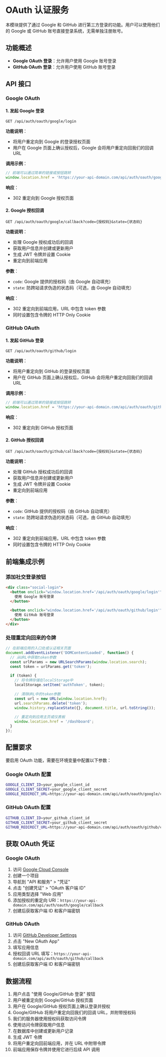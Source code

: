 # OAuth 认证服务

本模块提供了通过 Google 和 GitHub 进行第三方登录的功能。用户可以使用他们的 Google 或 GitHub 账号直接登录系统，无需单独注册账号。

## 功能概述

- **Google OAuth 登录**：允许用户使用 Google 账号登录
- **GitHub OAuth 登录**：允许用户使用 GitHub 账号登录

## API 接口

### Google OAuth

#### 1. 发起 Google 登录

```curl
GET /api/auth/oauth/google/login
```

**功能说明**：

- 将用户重定向到 Google 的登录授权页面
- 用户在 Google 页面上确认授权后，Google 会将用户重定向回我们的回调 URL

**调用示例**：

```javascript
// 前端可以通过简单的链接或按钮跳转
window.location.href = 'https://your-api-domain.com/api/auth/oauth/google/login';
```

**响应**：

- 302 重定向到 Google 授权页面

#### 2. Google 授权回调

```curl
GET /api/auth/oauth/google/callback?code={授权码}&state={状态码}
```

**功能说明**：

- 处理 Google 授权成功后的回调
- 获取用户信息并创建或更新用户
- 生成 JWT 令牌并设置 Cookie
- 重定向到前端应用

**参数**：

- `code`: Google 提供的授权码（由 Google 自动填充）
- `state`: 防跨站请求伪造的状态码（可选，由 Google 自动填充）

**响应**：

- 302 重定向到前端应用，URL 中包含 token 参数
- 同时设置包含令牌的 HTTP Only Cookie

### GitHub OAuth

#### 1. 发起 GitHub 登录

```curl
GET /api/auth/oauth/github/login
```

**功能说明**：

- 将用户重定向到 GitHub 的登录授权页面
- 用户在 GitHub 页面上确认授权后，GitHub 会将用户重定向回我们的回调 URL

**调用示例**：

```javascript
// 前端可以通过简单的链接或按钮跳转
window.location.href = 'https://your-api-domain.com/api/auth/oauth/github/login';
```

**响应**：

- 302 重定向到 GitHub 授权页面

#### 2. GitHub 授权回调

```curl
GET /api/auth/oauth/github/callback?code={授权码}&state={状态码}
```

**功能说明**：

- 处理 GitHub 授权成功后的回调
- 获取用户信息并创建或更新用户
- 生成 JWT 令牌并设置 Cookie
- 重定向到前端应用

**参数**：

- `code`: GitHub 提供的授权码（由 GitHub 自动填充）
- `state`: 防跨站请求伪造的状态码（可选，由 GitHub 自动填充）

**响应**：

- 302 重定向到前端应用，URL 中包含 token 参数
- 同时设置包含令牌的 HTTP Only Cookie

## 前端集成示例

### 添加社交登录按钮

```html
<div class="social-login">
  <button onclick="window.location.href='/api/auth/oauth/google/login'">
    使用 Google 账号登录
  </button>
  
  <button onclick="window.location.href='/api/auth/oauth/github/login'">
    使用 GitHub 账号登录
  </button>
</div>
```

### 处理重定向回来的令牌

```javascript
// 在前端应用的入口处或认证相关页面
document.addEventListener('DOMContentLoaded', function() {
  // 从URL中获取token参数
  const urlParams = new URLSearchParams(window.location.search);
  const token = urlParams.get('token');
  
  if (token) {
    // 将令牌存储在localStorage中
    localStorage.setItem('authToken', token);
    
    // 清除URL中的token参数
    const url = new URL(window.location.href);
    url.searchParams.delete('token');
    window.history.replaceState({}, document.title, url.toString());
    
    // 重定向到应用主页或仪表板
    window.location.href = '/dashboard';
  }
});
```

## 配置要求

要启用 OAuth 功能，需要在环境变量中配置以下参数：

### Google OAuth 配置

```bash
GOOGLE_CLIENT_ID=your_google_client_id
GOOGLE_CLIENT_SECRET=your_google_client_secret
GOOGLE_REDIRECT_URL=https://your-api-domain.com/api/auth/oauth/google/callback
```

### GitHub OAuth 配置

```bash
GITHUB_CLIENT_ID=your_github_client_id
GITHUB_CLIENT_SECRET=your_github_client_secret
GITHUB_REDIRECT_URL=https://your-api-domain.com/api/auth/oauth/github/callback
```

## 获取 OAuth 凭证

### Google OAuth

1. 访问 [Google Cloud Console](https://console.cloud.google.com/)
2. 创建一个项目
3. 导航到 "API 和服务" > "凭证"
4. 点击 "创建凭证" > "OAuth 客户端 ID"
5. 应用类型选择 "Web 应用"
6. 添加授权的重定向 URI：`https://your-api-domain.com/api/auth/oauth/google/callback`
7. 创建后获取客户端 ID 和客户端密钥

### GitHub OAuth

1. 访问 [GitHub Developer Settings](https://github.com/settings/developers)
2. 点击 "New OAuth App"
3. 填写应用信息
4. 授权回调 URL 填写：`https://your-api-domain.com/api/auth/oauth/github/callback`
5. 创建后获取客户端 ID 和客户端密钥

## 数据流程

1. 用户点击 "使用 Google/GitHub 登录" 按钮
2. 用户被重定向到 Google/GitHub 授权页面
3. 用户在 Google/GitHub 授权页面上确认登录并授权
4. Google/GitHub 将用户重定向回我们的回调 URL，并附带授权码
5. 我们的服务器使用授权码获取访问令牌
6. 使用访问令牌获取用户信息
7. 在数据库中创建或更新用户记录
8. 生成 JWT 令牌
9. 将用户重定向回前端应用，并在 URL 中附带令牌
10. 前端应用保存令牌并使用它进行后续 API 调用

